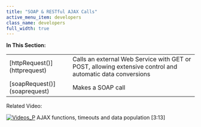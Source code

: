 ```yaml
---
title: "SOAP & RESTful AJAX Calls"
active_menu_item: developers
class_name: developers
full_width: true
---
```



**In This Section:**

<table>
<tr>
<td width="149">
[httpRequest()](httprequest)

</td>
<td width="12">
</td>
<td width="719">
Calls an external Web Service with GET or POST, allowing extensive control and automatic data conversions

</td>
</tr>
<tr>
<td width="149">
[soapRequest()](soaprequest)

</td>
<td width="12">
</td>
<td width="719">
Makes a SOAP call

</td>
</tr>
</table>
Related Video:

[![Videos\_P](/img/docs/videos_p.png)](http://www.youtube.com/v/Ly5KbmvHk7E?autoplay=1&hd=1&fs=1&showsearch=0&rel=0&) AJAX functions, timeouts and data population [3:13]
